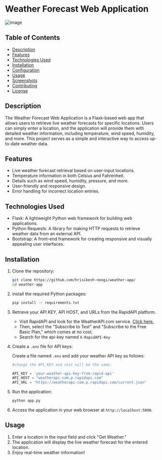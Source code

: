 
# Weather Forecast Web Application

![image](https://github.com/hrisikesh-neogi/weather-app/assets/78023847/0665d001-c366-47d1-9c49-ab9b726a9453)

## Table of Contents

- [Description](#description)
- [Features](#features)
- [Technologies Used](#technologies-used)
- [Installation](#installation)
- [Configuration](#configuration)
- [Usage](#usage)
- [Screenshots](#screenshots)
- [Contributing](#contributing)
- [License](#license)

## Description

The Weather Forecast Web Application is a Flask-based web app that allows users to retrieve live weather forecasts for specific locations. Users can simply enter a location, and the application will provide them with detailed weather information, including temperature, wind speed, humidity, and more. This project serves as a simple and interactive way to access up-to-date weather data.


## Features

- Live weather forecast retrieval based on user-input locations.
- Temperature information in both Celsius and Fahrenheit.
- Details such as wind speed, humidity, pressure, and more.
- User-friendly and responsive design.
- Error handling for incorrect location entries.

## Technologies Used

- Flask: A lightweight Python web framework for building web applications.
- Python Requests: A library for making HTTP requests to retrieve weather data from an external API.
- Bootstrap: A front-end framework for creating responsive and visually appealing user interfaces.

## Installation

1. Clone the repository:

   ```bash
   git clone https://github.com/hrisikesh-neogi/weather-app/
   cd weather-app
   ```

2. Install the required Python packages:

   ```bash
   pip install -r requirements.txt
   ```

3. Retrieve your API KEY, API HOST, and URLs from the RapidAPI platform.

   - Visit RapidAPI and look for the WeatherAPI.com service. [Click here.](https://rapidapi.com/weatherapi/api/weatherapi-com/)
   - Then, select the "Subscribe to Test" and "Subscribe to the Free Basic Plan," which comes at no cost.
   - Search for the api-key named `X-RapidAPI-Key`

3. Create a `.env` file for API keys:

   Create a file named `.env` and add your weather API key as follows:

   ```python
   #change the API_KEY and rest will be the same.

   API_KEY = 'your-weather-api-key-from-rapid-api' 
   API_HOST = "weatherapi-com.p.rapidapi.com"
   API_URL = "https://weatherapi-com.p.rapidapi.com/current.json"
   ```

4. Run the application:

   ```bash
   python app.py
   ```

5. Access the application in your web browser at `http://localhost:5000`.




## Usage

1. Enter a location in the input field and click "Get Weather."
2. The application will display the live weather forecast for the entered location.
3. Enjoy real-time weather information!


